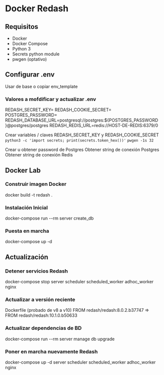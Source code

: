 # Docker Redash
## Requisitos
- Docker
- Docker Compose
- Python 3
- Secrets python module
- pwgen (optativo)

## Configurar .env
Usar de base o copiar env_template

### Valores a mofdificar y actualizar .env
REDASH_SECRET_KEY=
REDASH_COOKIE_SECRET=
POSTGRES_PASSWORD=
REDASH_DATABASE_URL=postgresql://postgres:${POSTGRES_PASSWORD}@postgres/postgres
REDASH_REDIS_URL=redis://HOST-DE-REDIS:6379/0

Crear variables / claves REDASH_SECRET_KEY y REDASH_COOKIE_SECRET
```python3 -c 'import secrets; print(secrets.token_hex())'```
```pwgen -1s 32```

Crear u obtener password de Postgres
Obtener string de conexión Postgres
Obtener string de conexión Redis

## Docker Lab

### Construir imagen Docker
docker build -t redash .

### Instalación Inicial
docker-compose run --rm server create_db

### Puesta en marcha
docker-compose up -d

## Actualización
### Detener servicios Redash
docker-compose stop server scheduler scheduled_worker adhoc_worker nginx

### Actualizar a versión reciente
Dockerfile (probado de v8 a v10)
FROM redash/redash:8.0.2.b37747 => FROM redash/redash:10.1.0.b50633

### Actualizar dependencias de BD
docker-compose run --rm server manage db upgrade

### Poner en marcha nuevamente Redash
docker-compose up -d server scheduler scheduled_worker adhoc_worker nginx
